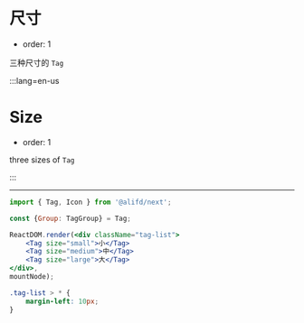 # 尺寸

- order: 1

三种尺寸的 `Tag`


:::lang=en-us
# Size

- order: 1

three sizes of `Tag`

:::

---

````jsx
import { Tag, Icon } from '@alifd/next';

const {Group: TagGroup} = Tag;

ReactDOM.render(<div className="tag-list">
    <Tag size="small">小</Tag>
    <Tag size="medium">中</Tag>
    <Tag size="large">大</Tag>
</div>,
mountNode);
````

````css
.tag-list > * {
    margin-left: 10px;
}
````
